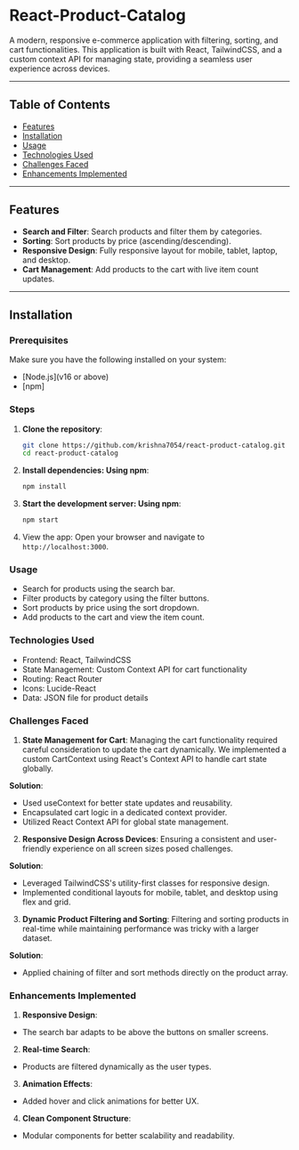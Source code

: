 # React-Product-Catalog

A modern, responsive e-commerce application with filtering, sorting, and cart functionalities. This application is built with React, TailwindCSS, and a custom context API for managing state, providing a seamless user experience across devices.

---

## Table of Contents
- [Features](#features)
- [Installation](#installation)
- [Usage](#usage)
- [Technologies Used](#technologies-used)
- [Challenges Faced](#challenges-faced)
- [Enhancements Implemented](#enhancements-implemented)

---

## Features
- **Search and Filter**: Search products and filter them by categories.
- **Sorting**: Sort products by price (ascending/descending).
- **Responsive Design**: Fully responsive layout for mobile, tablet, laptop, and desktop.
- **Cart Management**: Add products to the cart with live item count updates.

---

## Installation

### Prerequisites
Make sure you have the following installed on your system:
- [Node.js](v16 or above)
- [npm]

### Steps
1. **Clone the repository**:
   ```bash
   git clone https://github.com/krishna7054/react-product-catalog.git
   cd react-product-catalog
   ```
2. **Install dependencies: Using npm**: 
    ```bash
    npm install
    ```
3. **Start the development server: Using npm**:    
    ```bash
    npm start
    ```
4. View the app: Open your browser and navigate to `http://localhost:3000`.    

### Usage
- Search for products using the search bar.
- Filter products by category using the filter buttons.
- Sort products by price using the sort dropdown.
- Add products to the cart and view the item count.

### Technologies Used
- Frontend: React, TailwindCSS
- State Management: Custom Context API for cart functionality
- Routing: React Router
- Icons: Lucide-React
- Data: JSON file for product details

### Challenges Faced
1. **State Management for Cart**:
Managing the cart functionality required careful consideration to update the cart dynamically. We implemented a custom CartContext using React's Context API to handle cart state globally.

**Solution**:
- Used useContext for better state updates and reusability.
- Encapsulated cart logic in a dedicated context provider.
- Utilized React Context API for global state management.

2. **Responsive Design Across Devices**:
Ensuring a consistent and user-friendly experience on all screen sizes posed challenges.

**Solution**:
- Leveraged TailwindCSS's utility-first classes for responsive design.
- Implemented conditional layouts for mobile, tablet, and desktop using flex and grid.

3. **Dynamic Product Filtering and Sorting**:
Filtering and sorting products in real-time while maintaining performance was tricky with a larger dataset.

**Solution**:
- Applied chaining of filter and sort methods directly on the product array.

### Enhancements Implemented
1. **Responsive Design**:
- The search bar adapts to be above the buttons on smaller screens.

2. **Real-time Search**:
- Products are filtered dynamically as the user types.

3. **Animation Effects**:
- Added hover and click animations for better UX.

4. **Clean Component Structure**:
- Modular components for better scalability and readability.


